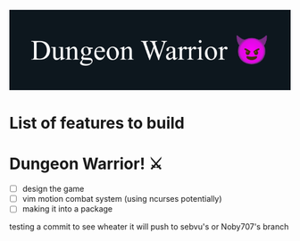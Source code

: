 ![Dungeon Warrior Banner](./assets/endYearProjectBanner.png)

# List of features to build

# Dungeon Warrior! ⚔️

 - [ ] design the game
 - [ ] vim motion combat system (using ncurses potentially)
 - [ ] making it into a package

 testing a commit to see wheater it will push to sebvu's or Noby707's branch